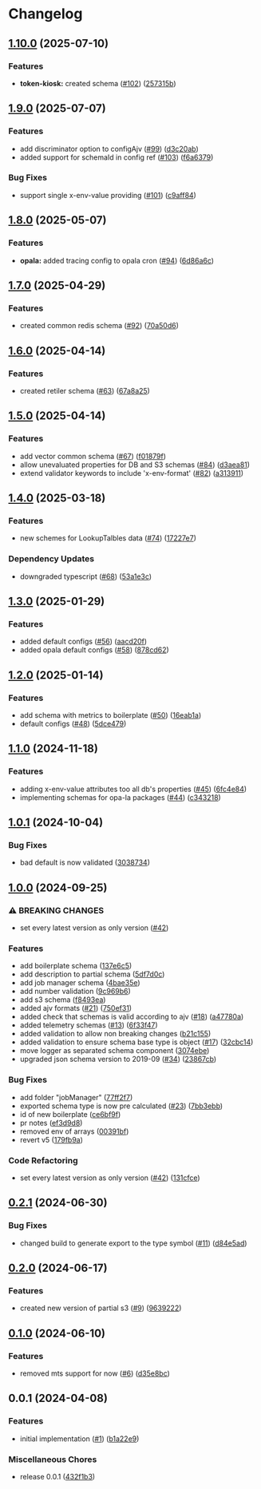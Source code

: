 # Changelog

## [1.10.0](https://github.com/MapColonies/schemas/compare/v1.9.0...v1.10.0) (2025-07-10)


### Features

* **token-kiosk:** created schema ([#102](https://github.com/MapColonies/schemas/issues/102)) ([257315b](https://github.com/MapColonies/schemas/commit/257315b677e268e64cbb002213b5fd9b96d53f7e))

## [1.9.0](https://github.com/MapColonies/schemas/compare/v1.8.0...v1.9.0) (2025-07-07)


### Features

* add discriminator option to configAjv ([#99](https://github.com/MapColonies/schemas/issues/99)) ([d3c20ab](https://github.com/MapColonies/schemas/commit/d3c20abbba0526aef33a93f51a43238d3059de5f))
* added support for schemaId in config ref ([#103](https://github.com/MapColonies/schemas/issues/103)) ([f6a6379](https://github.com/MapColonies/schemas/commit/f6a637989a9d1b2fbb65c0493155af29f6b240c9))


### Bug Fixes

* support single x-env-value providing ([#101](https://github.com/MapColonies/schemas/issues/101)) ([c9aff84](https://github.com/MapColonies/schemas/commit/c9aff84a391c3c59be1feb72af69ce2c7c05b25f))

## [1.8.0](https://github.com/MapColonies/schemas/compare/v1.7.0...v1.8.0) (2025-05-07)


### Features

* **opala:** added tracing config to opala cron ([#94](https://github.com/MapColonies/schemas/issues/94)) ([6d86a6c](https://github.com/MapColonies/schemas/commit/6d86a6cfca86c27a2f2dd44a1a94e149e3c362e7))

## [1.7.0](https://github.com/MapColonies/schemas/compare/v1.6.0...v1.7.0) (2025-04-29)


### Features

* created common redis schema ([#92](https://github.com/MapColonies/schemas/issues/92)) ([70a50d6](https://github.com/MapColonies/schemas/commit/70a50d6e85c797c8a1be46bba4e55e6d0176caf5))

## [1.6.0](https://github.com/MapColonies/schemas/compare/v1.5.0...v1.6.0) (2025-04-14)


### Features

* created retiler schema ([#63](https://github.com/MapColonies/schemas/issues/63)) ([67a8a25](https://github.com/MapColonies/schemas/commit/67a8a25e3e63360c30641fb38ce4086833eec438))

## [1.5.0](https://github.com/MapColonies/schemas/compare/v1.4.0...v1.5.0) (2025-04-14)


### Features

* add vector common schema ([#67](https://github.com/MapColonies/schemas/issues/67)) ([f01879f](https://github.com/MapColonies/schemas/commit/f01879ff668aa3a335b1eb51cf7d8cf3bb469143))
* allow unevaluated properties for DB and S3 schemas ([#84](https://github.com/MapColonies/schemas/issues/84)) ([d3aea81](https://github.com/MapColonies/schemas/commit/d3aea81fc173def1988781d2bf94103f43f98523))
* extend validator keywords to include 'x-env-format' ([#82](https://github.com/MapColonies/schemas/issues/82)) ([a313911](https://github.com/MapColonies/schemas/commit/a3139112c0ae07101adce9b0c89f77361b97245a))

## [1.4.0](https://github.com/MapColonies/schemas/compare/v1.3.0...v1.4.0) (2025-03-18)


### Features

* new schemes for LookupTalbles data ([#74](https://github.com/MapColonies/schemas/issues/74)) ([17227e7](https://github.com/MapColonies/schemas/commit/17227e71ea3f6a7505df04f040d50582f82e8b7c))


### Dependency Updates

* downgraded typescript ([#68](https://github.com/MapColonies/schemas/issues/68)) ([53a1e3c](https://github.com/MapColonies/schemas/commit/53a1e3c05c6c6608793958a05678fc6eb17bddc2))

## [1.3.0](https://github.com/MapColonies/schemas/compare/v1.2.0...v1.3.0) (2025-01-29)


### Features

* added default configs ([#56](https://github.com/MapColonies/schemas/issues/56)) ([aacd20f](https://github.com/MapColonies/schemas/commit/aacd20fb5b04ab865e8379ba2d747601c0956bdb))
* added opala default configs ([#58](https://github.com/MapColonies/schemas/issues/58)) ([878cd62](https://github.com/MapColonies/schemas/commit/878cd62246a032ef4bf4452fc7d8d69a3231b3fd))

## [1.2.0](https://github.com/MapColonies/schemas/compare/v1.1.0...v1.2.0) (2025-01-14)


### Features

* add schema with metrics to boilerplate ([#50](https://github.com/MapColonies/schemas/issues/50)) ([16eab1a](https://github.com/MapColonies/schemas/commit/16eab1a2950ab285e5904ccb04fae6b37f684daf))
* default configs ([#48](https://github.com/MapColonies/schemas/issues/48)) ([5dce479](https://github.com/MapColonies/schemas/commit/5dce479bcdaaf4bf1c0aef5cc3b31d65485c0b5e))

## [1.1.0](https://github.com/MapColonies/schemas/compare/v1.0.1...v1.1.0) (2024-11-18)


### Features

* adding x-env-value attributes too all db's properties ([#45](https://github.com/MapColonies/schemas/issues/45)) ([6fc4e84](https://github.com/MapColonies/schemas/commit/6fc4e84de65e8b73c04eda615bb37c32eed5018c))
* implementing schemas for opa-la packages ([#44](https://github.com/MapColonies/schemas/issues/44)) ([c343218](https://github.com/MapColonies/schemas/commit/c3432180fe75ef7015ababe367aedfe6c4d4e84c))

## [1.0.1](https://github.com/MapColonies/schemas/compare/v1.0.0...v1.0.1) (2024-10-04)


### Bug Fixes

* bad default is now validated ([3038734](https://github.com/MapColonies/schemas/commit/30387340183f360bf0e5980feea239a6e19bd914))

## [1.0.0](https://github.com/MapColonies/schemas/compare/v0.2.1...v1.0.0) (2024-09-25)


### ⚠ BREAKING CHANGES

* set every latest version as only version ([#42](https://github.com/MapColonies/schemas/issues/42))

### Features

* add boilerplate schema ([137e6c5](https://github.com/MapColonies/schemas/commit/137e6c5f39f35f9ba1147fee3e2e1e40794a7621))
* add description to partial schema ([5df7d0c](https://github.com/MapColonies/schemas/commit/5df7d0c2f9ae5d24c17ed58aee4c98b8e66edbc8))
* add job manager schema ([4bae35e](https://github.com/MapColonies/schemas/commit/4bae35e22d0cd78e386c2d1916b2f29f019db692))
* add number validation ([9c969b6](https://github.com/MapColonies/schemas/commit/9c969b6b47ab782790aafa604f173bf65fd56ac2))
* add s3 schema ([f8493ea](https://github.com/MapColonies/schemas/commit/f8493eacb2bb9228afc4389d68c24cb9531d2f27))
* added ajv formats ([#21](https://github.com/MapColonies/schemas/issues/21)) ([750ef31](https://github.com/MapColonies/schemas/commit/750ef31e2a517714de1708dffe354bb6ee23eb83))
* added check that schemas is valid according to ajv ([#18](https://github.com/MapColonies/schemas/issues/18)) ([a47780a](https://github.com/MapColonies/schemas/commit/a47780a433fa855067ef86552af6b8ee54c7641b))
* added telemetry schemas ([#13](https://github.com/MapColonies/schemas/issues/13)) ([6f33f47](https://github.com/MapColonies/schemas/commit/6f33f479d0322fecf144dd1133b0f0bbe6edd324))
* added validation to allow non breaking changes ([b21c155](https://github.com/MapColonies/schemas/commit/b21c155bb0688d27f5543a0aba6f8f297385bec9))
* added validation to ensure schema base type is object ([#17](https://github.com/MapColonies/schemas/issues/17)) ([32cbc14](https://github.com/MapColonies/schemas/commit/32cbc149bc598d6731d8c37a74f756b2fd0253ad))
* move logger as separated schema component ([3074ebe](https://github.com/MapColonies/schemas/commit/3074ebea314832380e8bf0c47f1a3c2e7b8e1ef0))
* upgraded json schema version to 2019-09 ([#34](https://github.com/MapColonies/schemas/issues/34)) ([23867cb](https://github.com/MapColonies/schemas/commit/23867cbfb1827a32ee6dae89813774972fb2deb9))


### Bug Fixes

* add folder "jobManager" ([77ff2f7](https://github.com/MapColonies/schemas/commit/77ff2f72faa327c8f8893ed0c4a3368910bcaf24))
* exported schema type is now pre calculated ([#23](https://github.com/MapColonies/schemas/issues/23)) ([7bb3ebb](https://github.com/MapColonies/schemas/commit/7bb3ebb0233ba724c1f867773a8715c0a3efbf42))
* id of new boilerplate ([ce6bf9f](https://github.com/MapColonies/schemas/commit/ce6bf9f4645bfb553d11b546b4255775482ada82))
* pr notes ([ef3d9d8](https://github.com/MapColonies/schemas/commit/ef3d9d876e33a1b5c8722b03125ccf59d763c252))
* removed env of arrays ([00391bf](https://github.com/MapColonies/schemas/commit/00391bfb4bd56fcebdd71fa095a79f9e8572f549))
* revert v5 ([179fb9a](https://github.com/MapColonies/schemas/commit/179fb9a524d95644d37964aa79884fdb287514cf))


### Code Refactoring

* set every latest version as only version ([#42](https://github.com/MapColonies/schemas/issues/42)) ([131cfce](https://github.com/MapColonies/schemas/commit/131cfce70730bcf722d194b547ed1d77015c9235))

## [0.2.1](https://github.com/MapColonies/schemas/compare/v0.2.0...v0.2.1) (2024-06-30)


### Bug Fixes

* changed build to generate export to the type symbol ([#11](https://github.com/MapColonies/schemas/issues/11)) ([d84e5ad](https://github.com/MapColonies/schemas/commit/d84e5ad0b80cb2009d367cbdc180dc05d774c4d7))

## [0.2.0](https://github.com/MapColonies/schemas/compare/v0.1.0...v0.2.0) (2024-06-17)


### Features

* created new version of partial s3 ([#9](https://github.com/MapColonies/schemas/issues/9)) ([9639222](https://github.com/MapColonies/schemas/commit/9639222d3fe6f24ddfa19fa773dbf8dae1bd9332))

## [0.1.0](https://github.com/MapColonies/schemas/compare/v0.0.1...v0.1.0) (2024-06-10)


### Features

* removed mts support for now ([#6](https://github.com/MapColonies/schemas/issues/6)) ([d35e8bc](https://github.com/MapColonies/schemas/commit/d35e8bc676a3af75c73851fa9e288df8da85cbb2))

## 0.0.1 (2024-04-08)


### Features

* initial implementation  ([#1](https://github.com/MapColonies/schemas/issues/1)) ([b1a22e9](https://github.com/MapColonies/schemas/commit/b1a22e9cd14fe4afaa960ef9cf01096743edda15))


### Miscellaneous Chores

* release 0.0.1 ([432f1b3](https://github.com/MapColonies/schemas/commit/432f1b3d659fe0bd9acec687db8ae6efacf4f49b))
